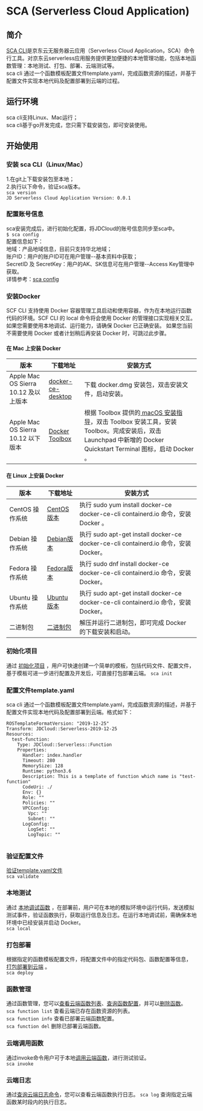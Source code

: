 # SCA (Serverless Cloud Application)

## 简介

[SCA CLI](https://github.com/jdcloud-serverless/sca)是京东云无服务器云应用（Serverless Cloud Application，SCA）命令行工具。对京东云serverless应用服务提供更加便捷的本地管理功能，包括本地函数管理：本地测试、打包、部署、云端测试等。          
sca cli 通过一个函数模板配置文件template.yaml，完成函数资源的描述，并基于配置文件实现本地代码及配置部署到云端的过程。

## 运行环境

sca cli支持Linux、Mac运行；    
sca cli基于go开发完成，您只需下载安装包，即可安装使用。    

## 开始使用

### 安装 sca CLI（Linux/Mac）

1.在git上下载安装包至本地；  
2.执行以下命令，验证sca版本。  
` sca version `      
`JD Serverless Cloud Application Version: 0.0.1`

### 配置账号信息  
sca安装完成后，进行初始化配置，将JDCloud的账号信息同步至sca中。       
`$ sca config `        
配置信息如下：  
地域：产品地域信息，目前只支持华北地域；  
账户ID：用户的账户ID可在用户管理--基本资料中获取；  
SecretID 及 SecretKey：用户的AK、SK信息可在用户管理--Access Key管理中获取。  
详情参考：[sca config](https://github.com/jdcloud-serverless/sca/blob/master/doc/usage/config.md)


### 安装Docker

SCF CLI 支持使用 Docker 容器管理工具启动和使用容器，作为在本地运行函数代码的环境。SCF CLI 的 local 命令将会使用 Docker 的管理接口实现相关交互。     
如果您需要使用本地调试、运行能力，请确保 Docker 已正确安装。
如果您当前不需要使用 Docker 或者计划稍后再安装 Docker 时，可跳过此步骤。

#### 在 Mac 上安装 Docker
| 版本                                 | 下载地址                                                     | 安装方式                                                     |
| ------------------------------------ | ------------------------------------------------------------ | ------------------------------------------------------------ |
| Apple Mac OS Sierra 10.12 及以上版本 | [docker-ce-desktop](https://hub.docker.com/editions/community/docker-ce-desktop-mac) | 下载 docker.dmg 安装包，双击安装文件，启动安装。             |
| Apple Mac OS Sierra 10.12 以下版本   | [Docker Toolbox](https://docs.docker.com/toolbox/overview/)  | 根据 Toolbox 提供的[ macOS 安装指导](https://docs.docker.com/toolbox/toolbox_install_mac/)，双击 Toolbox 安装工具，安装 Toolbox。完成安装后，双击 Launchpad 中新增的 Docker Quickstart Terminal 图标，启动 Docker 。 |

#### 在 Linux 上安装 Docker


| 版本            | 下载地址                                                     | 安装方式                                                     |
| --------------- | ------------------------------------------------------------ | ------------------------------------------------------------ |
| CentOS 操作系统 | [CentOS版本](https://docs.docker.com/install/linux/docker-ce/centos/) | 执行 sudo yum install docker-ce docker-ce-cli containerd.io 命令，安装 Docker 。 |
| Debian 操作系统 | [Debian版本](https://docs.docker.com/install/linux/docker-ce/debian/) | 执行 sudo apt-get install docker-ce docker-ce-cli containerd.io 命令，安装 Docker。 |
| Fedora 操作系统 | [Fedora版本](https://docs.docker.com/install/linux/docker-ce/fedora/) | 执行 sudo dnf install docker-ce docker-ce-cli containerd.io 命令，安装 Docker。 |
| Ubuntu 操作系统 | [Ubuntu版本](https://docs.docker.com/install/linux/docker-ce/ubuntu/) | 执行 sudo apt-get install docker-ce docker-ce-cli containerd.io 命令，安装 Docker。 |
| 二进制包        | [二进制包](https://docs.docker.com/install/linux/docker-ce/binaries/) | 解压并运行二进制包，即可完成 Docker 的下载安装和启动。       |



### 初始化项目       
通过 [初始化项目](https://github.com/jdcloud-serverless/sca/blob/master/doc/usage/init.md) ，用户可快速创建一个简单的模板，包括代码文件、配置文件，基于模板可进一步进行配置及开发后，可直接打包部署云端。
`sca init`    

### 配置文件template.yaml
sca cli 通过一个函数模板配置文件template.yaml，完成函数资源的描述，并基于配置文件实现本地代码及配置部署到云端。格式如下：
```
ROSTemplateFormatVersion: "2019-12-25"
Transform: JDCloud::Serverless-2019-12-25
Resources:
  test-function:
    Type: JDCloud::Serverless::Function
    Properties:
      Handler: index.handler
      Timeout: 280
      MemorySize: 128
      Runtime: python3.6
      Description: This is a template of function which name is "test-function"
      CodeUri: ./
      Env: {}
      Role: ""
      Policies: ""
      VPCConfig:
        Vpc: ""
        Subnet: ""
      LogConfig:
        LogSet: ""
        LogTopic: ""
      
```

### 验证配置文件
 [验证template.yaml文件](https://github.com/jdcloud-serverless/sca/blob/master/doc/usage/validate.md)                
` sca validate `        

### 本地测试
通过 [本地调试函数](https://github.com/jdcloud-serverless/sca/blob/master/doc/usage/local.md) ，在部署前，用户可在本地的模拟环境中运行代码，发送模拟测试事件，验证函数执行，获取运行信息及日志。在运行本地调试前，需确保本地环境中已经安装并启动 Docker。      
` sca local `  

### 打包部署
根据指定的函数模板配置文件，将配置文件中的指定代码包、函数配置等信息， [打包部署到云端](https://github.com/jdcloud-serverless/sca/blob/master/doc/usage/deploy.md) 。      
` sca deploy ` 

### 函数管理
通过函数管理，您可以[查看云端函数列表](https://github.com/jdcloud-serverless/sca/blob/master/doc/usage/function_list.md)、[查询函数配置](https://github.com/jdcloud-serverless/sca/blob/master/doc/usage/function_info.md)，并可以[删除函数](https://github.com/jdcloud-serverless/sca/blob/master/doc/usage/function_delete.md)。               
`sca function list`  查看云端已存在函数资源的列表。                
`sca function info`  查看已部署云端函数配置。             
`sca function del`   删除已部署云端函数。          

### 云端调用函数
通过invoke命令用户可于本地[调用云端函数](https://github.com/jdcloud-serverless/sca/blob/master/doc/usage/invoke.md)，进行测试验证。       
` sca invoke `


### 云端日志
通过[查询云端日志命令](https://github.com/jdcloud-serverless/sca/blob/master/doc/usage/logs.md)，您可以查看云端函数执行日志。
`sca log`  查询指定云端函数某时段内的执行日志。              

